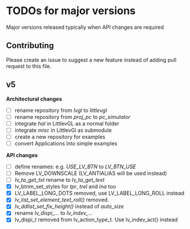 # TODOs for major versions
Major versions released typically when API changes are required

## Contributing
Please create an issue to suggest a new feature instead of adding pull request to this file.

## v5 
**Architectural changes**
- [ ] rename repository from *lvgl* to *littlevgl*
- [ ] rename repository from *proj_pc* to *pc_simulator*
- [ ] integrate *hal* in LittlevGL as a normal folder
- [ ] integrate *misc* in LittlevGl as submodule
- [ ] create a new repository for examples
- [ ] convert Applications into simple examples 

**API changes**
- [ ] define renames: e.g. *USE_LV_BTN* to *LV_BTN_USE*
- [ ] Remove LV_DOWNSCALE (LV_ANTIALIAS will be used instead)
- [ ] *lv_ta_get_txt* rename to *lv_ta_get_text* 
- [x] lv_btnm_set_styles for *tpr*, *trel* and *ina* too
- [x] LV_LABEL_LONG_DOTS removed, use LV_LABEL_LONG_ROLL instead
- [x] *lv_list_set_element_text_roll()* removed.
- [x] *lv_ddlist_set_fix_height()* instead of *auto_size*
- [x] rename *lv_dispi_...* to *lv_indev_...*
- [x] lv_dispi_t removed from lv_action_type_t. Use lv_indev_act() instead
